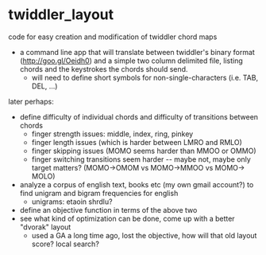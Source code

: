 # twiddler_layout
code for easy creation and modification of twiddler chord maps
* a command line app that will translate between twiddler's binary format (http://goo.gl/Oeidh0) and a simple two column delimited file, listing chords and the keystrokes the chords should send.
   * will need to define short symbols for non-single-characters (i.e. TAB, DEL, ...) 

later perhaps:
* define difficulty of individual chords and difficulty of transitions between chords
   * finger strength issues: middle, index, ring, pinkey
   * finger length issues (which is harder between  LMRO and RMLO)
   * finger skipping issues (MOMO seems harder than MMOO or OMMO)
   * finger switching transitions seem harder -- maybe not, maybe only target matters? (MOMO->OMOM vs MOMO->MMOO vs MOMO-> MOLO)
* analyze a corpus of english text, books etc (my own gmail account?) to find unigram and bigram frequencies for english
   * unigrams: etaoin shrdlu? 
* define an objective function in terms of the above two
* see what kind of optimization can be done, come up with a better "dvorak" layout
   * used a GA a long time ago, lost the objective, how will that old layout score?  local search?
